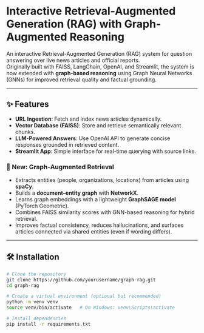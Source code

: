# Interactive Retrieval-Augmented Generation (RAG) with Graph-Augmented Reasoning

An interactive Retrieval-Augmented Generation (RAG) system for question answering over live news articles and official reports.  
Originally built with FAISS, LangChain, OpenAI, and Streamlit, the system is now extended with **graph-based reasoning** using Graph Neural Networks (GNNs) for improved retrieval quality and factual grounding.

---

## ✨ Features

- **URL Ingestion**: Fetch and index news articles dynamically.  
- **Vector Database (FAISS)**: Store and retrieve semantically relevant chunks.  
- **LLM-Powered Answers**: Use OpenAI API to generate concise responses grounded in retrieved content.  
- **Streamlit App**: Simple interface for real-time querying with source links.  

### 🔹 New: Graph-Augmented Retrieval
- Extracts entities (people, organizations, locations) from articles using **spaCy**.  
- Builds a **document–entity graph** with **NetworkX**.  
- Learns graph embeddings with a lightweight **GraphSAGE model** (PyTorch Geometric).  
- Combines FAISS similarity scores with GNN-based reasoning for hybrid retrieval.  
- Improves factual consistency, reduces hallucinations, and surfaces articles connected via shared entities (even if wording differs).  

---

## 🛠 Installation

```bash
# Clone the repository
git clone https://github.com/yourusername/graph-rag.git
cd graph-rag

# Create a virtual environment (optional but recommended)
python -m venv venv
source venv/bin/activate   # On Windows: venv\Scripts\activate

# Install dependencies
pip install -r requirements.txt
